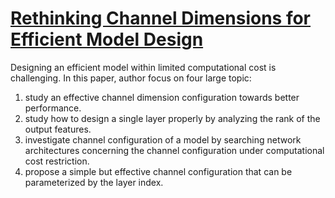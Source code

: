 # [Rethinking Channel Dimensions for Efficient Model Design](https://arxiv.org/pdf/2007.00992.pdf)

Designing an efficient model within limited computational cost is challenging. In this paper, author focus on four large topic:

1. study an effective channel dimension configuration towards better performance.
2. study how to design a single layer properly by analyzing the rank of the output features.
3. investigate channel configuration of a model by searching network architectures concerning the channel configuration under computational cost restriction.
4. propose a simple but effective channel configuration that can be parameterized by the layer index. 
